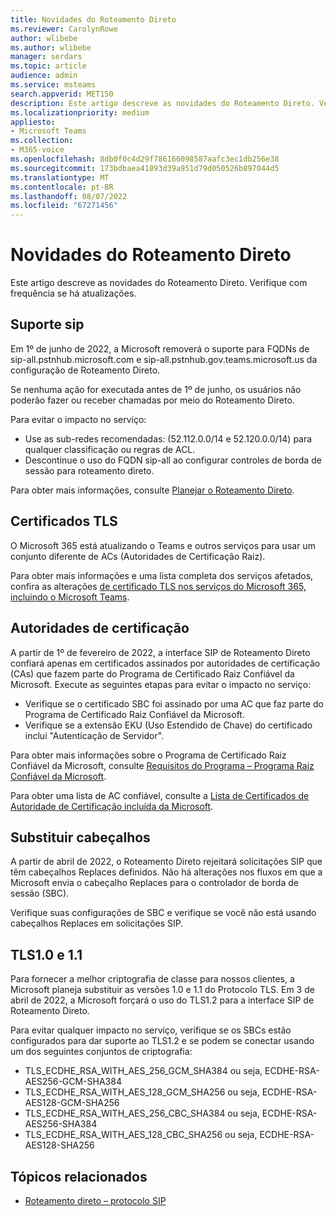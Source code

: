 ```yaml
---
title: Novidades do Roteamento Direto
ms.reviewer: CarolynRowe
author: wlibebe
ms.author: wlibebe
manager: serdars
ms.topic: article
audience: admin
ms.service: msteams
search.appverid: MET150
description: Este artigo descreve as novidades do Roteamento Direto. Verifique com frequência se há atualizações.
ms.localizationpriority: medium
appliesto:
- Microsoft Teams
ms.collection:
- M365-voice
ms.openlocfilehash: 8db0f0c4d29f786166098587aafc3ec1db256e38
ms.sourcegitcommit: 173bdbaea41893d39a951d79d050526b897044d5
ms.translationtype: MT
ms.contentlocale: pt-BR
ms.lasthandoff: 08/07/2022
ms.locfileid: "67271456"
---
```

# <a name="whats-new-for-direct-routing"></a>Novidades do Roteamento Direto

Este artigo descreve as novidades do Roteamento Direto. Verifique com frequência se há atualizações.

## <a name="sip-support"></a>Suporte sip

Em 1º de junho de 2022, a Microsoft removerá o suporte para FQDNs de sip-all.pstnhub.microsoft.com e sip-all.pstnhub.gov.teams.microsoft.us da configuração de Roteamento Direto.

Se nenhuma ação for executada antes de 1º de junho, os usuários não poderão fazer ou receber chamadas por meio do Roteamento Direto.

Para evitar o impacto no serviço:

- Use as sub-redes recomendadas: (52.112.0.0/14 e 52.120.0.0/14) para qualquer classificação ou regras de ACL.
- Descontinue o uso do FQDN sip-all ao configurar controles de borda de sessão para roteamento direto.

Para obter mais informações, consulte [Planejar o Roteamento Direto](direct-routing-plan.md).

## <a name="tls-certificates"></a>Certificados TLS

O Microsoft 365 está atualizando o Teams e outros serviços para usar um conjunto diferente de ACs (Autoridades de Certificação Raiz).

Para obter mais informações e uma lista completa dos serviços afetados, confira as alterações [de certificado TLS nos serviços do Microsoft 365, incluindo o Microsoft Teams](https://techcommunity.microsoft.com/t5/microsoft-teams-blog/tls-certificate-changes-to-microsoft-365-services-including/ba-p/3249676).

## <a name="certificate-authorities"></a>Autoridades de certificação

A partir de 1º de fevereiro de 2022, a interface SIP de Roteamento Direto confiará apenas em certificados assinados por autoridades de certificação (CAs) que fazem parte do Programa de Certificado Raiz Confiável da Microsoft. Execute as seguintes etapas para evitar o impacto no serviço:

- Verifique se o certificado SBC foi assinado por uma AC que faz parte do Programa de Certificado Raiz Confiável da Microsoft.
- Verifique se a extensão EKU (Uso Estendido de Chave) do certificado inclui "Autenticação de Servidor".

Para obter mais informações sobre o Programa de Certificado Raiz Confiável da Microsoft, consulte [Requisitos do Programa – Programa Raiz Confiável da Microsoft](/security/trusted-root/program-requirements).

Para obter uma lista de AC confiável, consulte a [Lista de Certificados de Autoridade de Certificação incluída da Microsoft](https://ccadb-public.secure.force.com/microsoft/IncludedCACertificateReportForMSFT).

## <a name="replace-headers"></a>Substituir cabeçalhos

A partir de abril de 2022, o Roteamento Direto rejeitará solicitações SIP que têm cabeçalhos Replaces definidos. Não há alterações nos fluxos em que a Microsoft envia o cabeçalho Replaces para o controlador de borda de sessão (SBC).

Verifique suas configurações de SBC e verifique se você não está usando cabeçalhos Replaces em solicitações SIP.

## <a name="tls10-and-11"></a>TLS1.0 e 1.1

Para fornecer a melhor criptografia de classe para nossos clientes, a Microsoft planeja substituir as versões 1.0 e 1.1 do Protocolo TLS. Em 3 de abril de 2022, a Microsoft forçará o uso do TLS1.2 para a interface SIP de Roteamento Direto.

Para evitar qualquer impacto no serviço, verifique se os SBCs estão configurados para dar suporte ao TLS1.2 e se podem se conectar usando um dos seguintes conjuntos de criptografia:

- TLS_ECDHE_RSA_WITH_AES_256_GCM_SHA384 ou seja, ECDHE-RSA-AES256-GCM-SHA384
- TLS_ECDHE_RSA_WITH_AES_128_GCM_SHA256 ou seja, ECDHE-RSA-AES128-GCM-SHA256
- TLS_ECDHE_RSA_WITH_AES_256_CBC_SHA384 ou seja, ECDHE-RSA-AES256-SHA384
- TLS_ECDHE_RSA_WITH_AES_128_CBC_SHA256 ou seja, ECDHE-RSA-AES128-SHA256

## <a name="related-topics"></a>Tópicos relacionados

- [Roteamento direto – protocolo SIP](direct-routing-protocols-sip.md)
